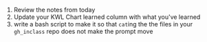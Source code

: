 1. Review the notes from today
1. Update your KWL Chart learned column with what you've learned
2. write a bash script to make it so that `cat`ing the the files in your `gh_inclass` repo does not make the prompt move